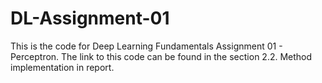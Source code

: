 # DL-Assignment-01

This is the code for Deep Learning Fundamentals Assignment 01 - Perceptron. The link to this code can be found in the section 2.2. Method implementation in report.
